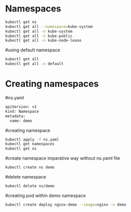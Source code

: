 # Namespaces
```sh
kubectl get ns
kubectl get all --namespace=kube-system
kubectl get all -n kube-system
kubectl get all -n kube-public
kubectl get all -n kube-node-lease
```

#using default namespace
```sh
kubectl get all
kubectl get all -n default
```

# Creating namespaces
#ns.yaml
```sh
apiVersion: v1
kind: Namespace
metadata:
  name: demo
```
#creating namespace
```sh
kubectl apply -f ns.yaml
kubectl get namespaces
kubectl get ns
```

#create namespace imparative way without ns.yaml file
```sh
kubectl create ns demo
```

#delete namespace
```sh
kubectl delete ns/demo
```

#creating pod within demo namespace
```sh
kubectl create deploy nginx-demo --image=nginx -n demo
```
